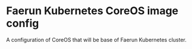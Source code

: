 # Faerun Kubernetes CoreOS image config

A configuration of CoreOS that will be base of Faerun Kubernetes cluster.